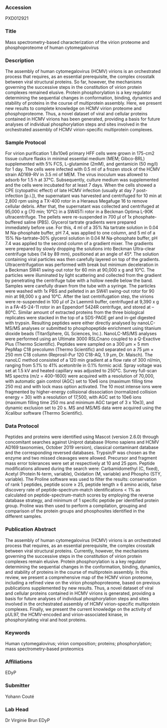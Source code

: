 ### Accession
PXD012921

### Title
Mass spectrometry-based characterization of the virion proteome and phosphoproteome of human cytomegalovirus

### Description
The assembly of human cytomegalovirus (HCMV) virions is an orchestrated process that requires, as an essential prerequisite, the complex crosstalk between viral structural proteins. So far, however, the mechanisms governing the successive steps in the constitution of virion protein complexes remained elusive. Protein phosphorylation is a key regulator determining the sequential changes in conformation, binding, dynamics and stability of proteins in the course of multiprotein assembly. Here, we present new results to complete knowledge on HCMV virion proteome and phosphoproteome. Thus, a novel dataset of viral and cellular proteins contained in HCMV virions has been generated, providing a basis for future analyses of individual phosphorylation steps and sites involved in the orchestrated assembly of HCMV virion-specific multiprotein complexes.

### Sample Protocol
For virion purification 1.8x10e6 primary HFF cells were grown in 175-cm2 tissue culture flasks in minimal essential medium (MEM; Gibco-BRL) supplemented with 5% FCS, L-glutamine (2mM), and gentamicin (50 mg/l) for 1 day. The cells were infected with 0.5 ml of a frozen stock of the HCMV strain AD169-RV in 3.5 ml of MEM. The virus inoculum was allowed to adsorb for 1.5 h at 37°C. Subsequently, culture medium was supplemented and the cells were incubated for at least 7 days. When the cells showed a CPE (cytopathic effect) of late HCMV infection (usually at day 7 post-infection [p.i.]), the supernatant was harvested and centrifuged for 10 min at 2,800 rpm using a TX-400 rotor in a Heraeus Megafuge 16 to remove cellular debris. After that, the supernatant was collected and centrifuged at 95,000 x g (70 min; 10°C) in a SW45Ti rotor in a Beckman Optima L-90K ultracentrifuge. The pellets were re-suspended in 700 µl of 1x phosphate-buffered saline (PBS). Glycerol tartrate gradients were prepared immediately before use. For this, 4 ml of a 35% Na tartrate solution in 0.04 M Na-phosphate buffer, pH 7.4, was applied to one column, and 5 ml of a 15% Na-tartrate–30% glycerol solution in 0.04 M Na-phosphate buffer, pH 7.4 was applied to the second column of a gradient mixer. The gradients were prepared by slowly dropping the solutions into Beckman Ultra-clear centrifuge tubes (14 by 89 mm), positioned at an angle of 45°. The solution containing viral particles was then carefully layered on top of the gradients. Ultracentrifugation was performed with break but minimum deceleration in a Beckman SW41 swing-out rotor for 60 min at 90,000 x g and 10°C. The particles were illuminated by light scattering and collected from the gradient by penetrating the centrifuge tube with a hollow needle below the band. Samples were carefully drawn from the tube with a syringe. The particles were washed with 1x PBS and pelleted in an SW41 swing-out rotor for 90 min at 98,000 x g and 10°C. After the last centrifugation step, the virions were re-suspended in 100 µl of 2x Laemmli buffer, centrifuged at 9,390 x g in a FA-45-24-11 rotor in an Eppendorf 5424R centrifuge, and stored at –80°C. Similar amount of extracted proteins from the three biological replicates were stacked in the top of a SDS-PAGE gel and in-gel digested with trypsin. Resulting peptides were either directly analysed by nanoLC-MS/MS analyses or submitted to phosphopeptide enrichment using titanium dioxide beads (TitanSphere, GL Sciences, Inc.). NanoLC-MS/MS analyses were performed using an Ultimate 3000 RSLCnano coupled to a Q-Exactive Plus (Thermo Scientific). Peptides were sampled on a 300 μm × 5 mm PepMap C18 precolumn (Thermo Scientific) and separated on a 75 μm × 250 mm C18 column (Reprosil-Pur 120 C18-AQ, 1.9 μm, Dr. Maisch). The nanoLC method consisted of a 120 min gradient at a flow rate of 300 nl/min, ranging from 5.1% to 41% acetonitrile in 0.1% formic acid. Spray voltage was set at 1.5 kV and heated capillary was adjusted to 250°C. Survey full-scan MS spectra (m/z = 400–1600) were acquired with a resolution of 70,000, with automatic gain control (AGC) set to 10e6 ions (maximum filling time 250 ms) and with lock mass option activated. The 10 most intense ions were fragmented by higher-energy collisional dissociation (normalized collision energy = 30) with a resolution of 17,500, with AGC set to 10e6 ions (maximum filling time 250 ms and minimum AGC target of 3 x 10e3), and dynamic exclusion set to 20 s. MS and MS/MS data were acquired using the Xcalibur software (Thermo Scientific).

### Data Protocol
Peptides and proteins were identified using Mascot (version 2.6.0) through concomitant searches against Uniprot database (Homo sapiens and HCMV AD169 taxonomies, October 2019 version), classical contaminant database and the corresponding reversed databases. Trypsin/P was chosen as the enzyme and two missed cleavages were allowed. Precursor and fragment mass error tolerances were set at respectively at 10 and 25 ppm. Peptide modifications allowed during the search were: Carbamidomethyl (C, fixed), Acetyl (Protein N-term, variable), Oxidation (M, variable) and Phospho (STY, variable). The Proline software was used to filter the results: conservation of rank 1 peptides, peptide score ≥ 25, peptide length ≥ 6 amino acids, false discovery rate of peptide-spectrum-match identifications < 1% as calculated on peptide-spectrum-match scores by employing the reverse database strategy, and minimum of 1 specific peptide per identified protein group. Proline was then used to perform a compilation, grouping and comparison of the protein groups and phosphosites identified in the different samples.

### Publication Abstract
The assembly of human cytomegalovirus (HCMV) virions is an orchestrated process that requires, as an essential prerequisite, the complex crosstalk between viral structural proteins. Currently, however, the mechanisms governing the successive steps in the constitution of virion protein complexes remain elusive. Protein phosphorylation is a key regulator determining the sequential changes in the conformation, binding, dynamics, and stability of proteins in the course of multiprotein assembly. In this review, we present a comprehensive map of the HCMV virion proteome, including a refined view on the virion phosphoproteome, based on previous publications supplemented by new results. Thus, a novel dataset of viral and cellular proteins contained in HCMV virions is generated, providing a basis for future analyses of individual phosphorylation steps and sites involved in the orchestrated assembly of HCMV virion-specific multiprotein complexes. Finally, we present the current knowledge on the activity of pUL97, the HCMV-encoded and virion-associated kinase, in phosphorylating viral and host proteins.

### Keywords
Human cytomegalovirus; virion composition; proteins; phosphorylation; mass spectrometry-based proteomics

### Affiliations
EDyP

### Submitter
Yohann Couté

### Lab Head
Dr Virginie Brun
EDyP


